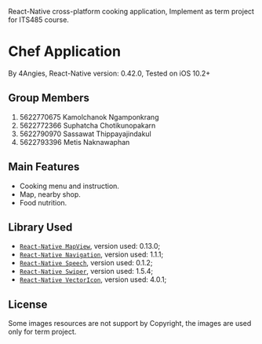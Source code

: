 React-Native cross-platform cooking application, Implement as term project for ITS485 course.

# Chef Application 

By 4Angies,
React-Native version: 0.42.0, Tested on iOS 10.2+

## Group Members

1. 5622770675 Kamolchanok Ngamponkrang
2. 5622772366 Suphatcha Chotikunopakarn
3. 5622790970 Sassawat Thippayajindakul
4. 5622793396 Metis Naknawaphan

## Main Features

* Cooking menu and instruction.
* Map, nearby shop.
* Food nutrition.

## Library Used

* [`React-Native MapView`](https://github.com/airbnb/react-native-maps), version used: 0.13.0;
* [`React-Native Navigation`](https://github.com/wix/react-native-navigation), version used: 1.1.1;
* [`React-Native Speech`](https://github.com/naoufal/react-native-speech), version used: 0.1.2;
* [`React-Native Swiper`](https://github.com/leecade/react-native-swiper), version used: 1.5.4;
* [`React-Native VectorIcon`](https://github.com/oblador/react-native-vector-icons), version used: 4.0.1;

## License

Some images resources are not support by Copyright, the images are used only for term project.